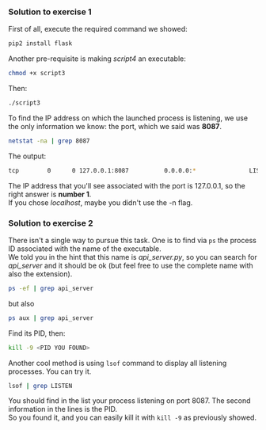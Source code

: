 ### Solution to exercise 1

First of all, execute the required command we showed:
```bash
pip2 install flask
``` 
Another pre-requisite is making *script4* an executable:
```bash
chmod +x script3
``` 
Then:
```bash
./script3
``` 
To find the IP address on which the launched process is listening, we use the only information we know: the port, 
which we said was **8087**.
```bash
netstat -na | grep 8087
``` 
The output:
```bash
tcp        0      0 127.0.0.1:8087          0.0.0.0:*               LISTEN
```
The IP address that you'll see associated with the port is 127.0.0.1, so the right answer is **number 1**.
<br>
If you chose *localhost*, maybe you didn't use the -n flag.

### Solution to exercise 2

There isn't a single way to pursue this task. One is to find via `ps` the process ID associated with the name of the executable.<br>
We told you in the hint that this name is *api_server.py*, so you can search for *api_server* and it should be ok 
(but feel free to use the complete name with also the extension).
```bash
ps -ef | grep api_server
```
but also
```bash
ps aux | grep api_server
```
Find its PID, then:
```bash
kill -9 <PID YOU FOUND>
```
Another cool method is using ``lsof`` command to display all listening processes. You can try it.
```bash
lsof | grep LISTEN
```
You should find in the list your process listening on port 8087. The second information in the lines is the PID. <br>
So you found it, and you can easily kill it with ``kill -9`` as previously showed.